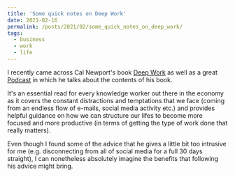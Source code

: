 ```yaml
---
title: 'Some quick notes on Deep Work'
date: 2021-02-16
permalink: /posts/2021/02/some_quick_notes_on_deep_work/
tags:
  - business
  - work
  - life
---
```


I recently came across Cal Newport's book [Deep Work](https://www.calnewport.com/books/deep-work/) as well as a great [Podcast](https://www.richroll.com/podcast/cal-newport-447/) in which he talks about the contents of his book.

It's an essential read for every knowledge worker out there in the economy as it covers the constant distractions and temptations that we face (coming from an endless flow of e-mails, social media activity etc.) and provides helpful guidance on how we can structure our lifes to become more focused and more productive (in terms of getting the type of work done that really matters).

Even though I found some of the advice that he gives a little bit too intrusive for me (e.g. disconnecting from all of social media for a full 30 days straight), I can nonetheless absolutely imagine the benefits that following his advice might bring.